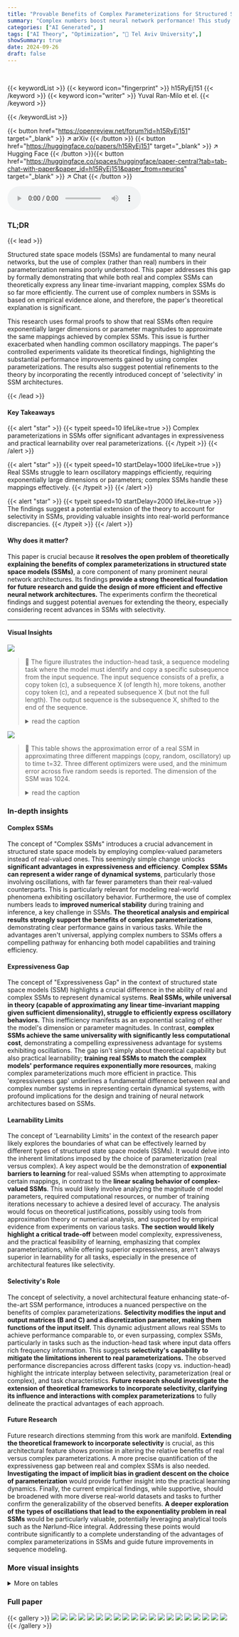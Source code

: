 ```yaml
---
title: "Provable Benefits of Complex Parameterizations for Structured State Space Models"
summary: "Complex numbers boost neural network performance! This study proves that complex parameterizations in structured state space models (SSMs) enable more efficient and practical learning of complex mappi..."
categories: ["AI Generated", ]
tags: ["AI Theory", "Optimization", "🏢 Tel Aviv University",]
showSummary: true
date: 2024-09-26
draft: false
---
```


<br>

{{< keywordList >}}
{{< keyword icon="fingerprint" >}} h15RyEj151 {{< /keyword >}}
{{< keyword icon="writer" >}} Yuval Ran-Milo et el. {{< /keyword >}}
 
{{< /keywordList >}}

{{< button href="https://openreview.net/forum?id=h15RyEj151" target="_blank" >}}
↗ arXiv
{{< /button >}}
{{< button href="https://huggingface.co/papers/h15RyEj151" target="_blank" >}}
↗ Hugging Face
{{< /button >}}{{< button href="https://huggingface.co/spaces/huggingface/paper-central?tab=tab-chat-with-paper&paper_id=h15RyEj151&paper_from=neurips" target="_blank" >}}
↗ Chat
{{< /button >}}




<audio controls>
    <source src="https://ai-paper-reviewer.com/h15RyEj151/podcast.wav" type="audio/wav">
    Your browser does not support the audio element.
</audio>


### TL;DR


{{< lead >}}

Structured state space models (SSMs) are fundamental to many neural networks, but the use of complex (rather than real) numbers in their parameterization remains poorly understood.  This paper addresses this gap by formally demonstrating that while both real and complex SSMs can theoretically express any linear time-invariant mapping, complex SSMs do so far more efficiently.  The current use of complex numbers in SSMs is based on empirical evidence alone, and therefore, the paper's theoretical explanation is significant.

This research uses formal proofs to show that real SSMs often require exponentially larger dimensions or parameter magnitudes to approximate the same mappings achieved by complex SSMs.  This issue is further exacerbated when handling common oscillatory mappings.  The paper's controlled experiments validate its theoretical findings, highlighting the substantial performance improvements gained by using complex parameterizations. The results also suggest potential refinements to the theory by incorporating the recently introduced concept of 'selectivity' in SSM architectures.

{{< /lead >}}


#### Key Takeaways

{{< alert "star" >}}
{{< typeit speed=10 lifeLike=true >}} Complex parameterizations in SSMs offer significant advantages in expressiveness and practical learnability over real parameterizations. {{< /typeit >}}
{{< /alert >}}

{{< alert "star" >}}
{{< typeit speed=10 startDelay=1000 lifeLike=true >}} Real SSMs struggle to learn oscillatory mappings efficiently, requiring exponentially large dimensions or parameters; complex SSMs handle these mappings effectively. {{< /typeit >}}
{{< /alert >}}

{{< alert "star" >}}
{{< typeit speed=10 startDelay=2000 lifeLike=true >}} The findings suggest a potential extension of the theory to account for selectivity in SSMs, providing valuable insights into real-world performance discrepancies. {{< /typeit >}}
{{< /alert >}}

#### Why does it matter?
This paper is crucial because **it resolves the open problem of theoretically explaining the benefits of complex parameterizations in structured state space models (SSMs)**, a core component of many prominent neural network architectures.  Its findings **provide a strong theoretical foundation for future research and guide the design of more efficient and effective neural network architectures.** The experiments confirm the theoretical findings and suggest potential avenues for extending the theory, especially considering recent advances in SSMs with selectivity.

------
#### Visual Insights



![](https://ai-paper-reviewer.com/h15RyEj151/figures_30_1.jpg)

> 🔼 The figure illustrates the induction-head task, a sequence modeling task where the model must identify and copy a specific subsequence from the input sequence. The input sequence consists of a prefix, a copy token (c), a subsequence X (of length h), more tokens, another copy token (c), and a repeated subsequence X (but not the full length). The output sequence is the subsequence X, shifted to the end of the sequence.
> <details>
> <summary>read the caption</summary>
> Figure 1: Illustration of the induction-head task. See Appendix F.3 for details.
> </details>





![](https://ai-paper-reviewer.com/h15RyEj151/tables_6_1.jpg)

> 🔼 This table shows the approximation error of a real SSM in approximating three different mappings (copy, random, oscillatory) up to time t=32.  Three different optimizers were used, and the minimum error across five random seeds is reported. The dimension of the SSM was 1024.
> <details>
> <summary>read the caption</summary>
> Table 1: In accordance with our theory, the analyzed real SSM (see Section 2.2) cannot practically learn to closely approximate  (·) up to time t under important choices of  (·), even when t is moderate. This table reports the approximation error attained by the real SSM, i.e. the minimum  with which a mapping learned by the real SSM  -approximates  (·) up to time t (see Section 2.3), when t = 32 and  (·) varies over the following possibilities: the canonical copy (delay) mapping from Corollary 1; the random (generic) mapping from Corollary 2; and the basic oscillatory mapping from Corollary 3. Learning was implemented by applying one of three possible gradient-based optimizers-Adam [29], AdamW [36] or RAdam [33]-to a loss as in our theory (see Appendix C). For each choice of  (·), reported approximation errors are normalized (scaled) such that a value of one is attained by the trivial zero mapping. Each configuration was evaluated with five random seeds, and its reported approximation error is the minimum (best) that was attained. The dimension of the real SSM (NR) was set to 1024; other choices of dimension led to qualitatively identical results. For further implementation details see Appendix F.1.
> </details>





### In-depth insights


#### Complex SSMs
The concept of "Complex SSMs" introduces a crucial advancement in structured state space models by employing complex-valued parameters instead of real-valued ones.  This seemingly simple change unlocks **significant advantages in expressiveness and efficiency**.  **Complex SSMs can represent a wider range of dynamical systems**, particularly those involving oscillations, with far fewer parameters than their real-valued counterparts. This is particularly relevant for modeling real-world phenomena exhibiting oscillatory behavior. Furthermore, the use of complex numbers leads to **improved numerical stability** during training and inference, a key challenge in SSMs.  **The theoretical analysis and empirical results strongly support the benefits of complex parameterizations**, demonstrating clear performance gains in various tasks. While the advantages aren't universal, applying complex numbers to SSMs offers a compelling pathway for enhancing both model capabilities and training efficiency.

#### Expressiveness Gap
The concept of "Expressiveness Gap" in the context of structured state space models (SSM) highlights a crucial difference in the ability of real and complex SSMs to represent dynamical systems.  **Real SSMs, while universal in theory (capable of approximating any linear time-invariant mapping given sufficient dimensionality), struggle to efficiently express oscillatory behaviors.** This inefficiency manifests as an exponential scaling of either the model's dimension or parameter magnitudes.  In contrast, **complex SSMs achieve the same universality with significantly less computational cost**, demonstrating a compelling expressiveness advantage for systems exhibiting oscillations.  The gap isn't simply about theoretical capability but also practical learnability; **training real SSMs to match the complex models' performance requires exponentially more resources**, making complex parameterizations much more efficient in practice.  This 'expressiveness gap' underlines a fundamental difference between real and complex number systems in representing certain dynamical systems, with profound implications for the design and training of neural network architectures based on SSMs.

#### Learnability Limits
The concept of 'Learnability Limits' in the context of the research paper likely explores the boundaries of what can be effectively learned by different types of structured state space models (SSMs).  It would delve into the inherent limitations imposed by the choice of parameterization (real versus complex). A key aspect would be the demonstration of **exponential barriers to learning** for real-valued SSMs when attempting to approximate certain mappings, in contrast to the **linear scaling behavior of complex-valued SSMs**. This would likely involve analyzing the magnitude of model parameters, required computational resources, or number of training iterations necessary to achieve a desired level of accuracy.  The analysis would focus on theoretical justifications, possibly using tools from approximation theory or numerical analysis, and supported by empirical evidence from experiments on various tasks.  **The section would likely highlight a critical trade-off** between model complexity, expressiveness, and the practical feasibility of learning, emphasizing that complex parameterizations, while offering superior expressiveness, aren't always superior in learnability for all tasks, especially in the presence of architectural features like selectivity.

#### Selectivity's Role
The concept of selectivity, a novel architectural feature enhancing state-of-the-art SSM performance, introduces a nuanced perspective on the benefits of complex parameterizations.  **Selectivity modifies the input and output matrices (B and C) and a discretization parameter, making them functions of the input itself.** This dynamic adjustment allows real SSMs to achieve performance comparable to, or even surpassing, complex SSMs, particularly in tasks such as the induction-head task where input data offers rich frequency information.  This suggests **selectivity's capability to mitigate the limitations inherent to real parameterizations.** The observed performance discrepancies across different tasks (copy vs. induction-head) highlight the intricate interplay between selectivity, parameterization (real or complex), and task characteristics. **Future research should investigate the extension of theoretical frameworks to incorporate selectivity, clarifying its influence and interactions with complex parameterizations** to fully delineate the practical advantages of each approach.

#### Future Research
Future research directions stemming from this work are manifold.  **Extending the theoretical framework to incorporate selectivity** is crucial, as this architectural feature shows promise in altering the relative benefits of real versus complex parameterizations.  A more precise quantification of the expressiveness gap between real and complex SSMs is also needed.  **Investigating the impact of implicit bias in gradient descent on the choice of parameterization** would provide further insight into the practical learning dynamics.  Finally, the current empirical findings, while supportive, should be broadened with more diverse real-world datasets and tasks to further confirm the generalizability of the observed benefits.  **A deeper exploration of the types of oscillations that lead to the exponentiality problem in real SSMs** would be particularly valuable, potentially leveraging analytical tools such as the Nørlund-Rice integral.  Addressing these points would contribute significantly to a complete understanding of the advantages of complex parameterizations in SSMs and guide future improvements in sequence modeling.


### More visual insights




<details>
<summary>More on tables
</summary>


![](https://ai-paper-reviewer.com/h15RyEj151/tables_7_1.jpg)
> 🔼 This table presents the approximation errors achieved by the complex SSM when learning to approximate various mappings up to time t.  It contrasts the results with those from the real SSM (Table 1) by using a single optimizer, testing at different times t, reporting the maximum errors instead of minimum, and setting the dimension to t (for better demonstration of complex SSM's superiority).
> <details>
> <summary>read the caption</summary>
> Table 2: In contrast to the analyzed real SSM, and in alignment with our theory, the analyzed complex SSM (see Section 2.2) can practically learn to closely approximate  (·) up to time t under important choices of (·) and various choices of t. This table reports approximation errors attained by the complex SSM. It adheres to the description of Table 1, with the following exceptions (all designed to stress the superiority of the complex SSM over the real SSM): (i) only Adam optimizer was used; (ii) in addition to 32, t also took the values 64, 128 and 256; (iii) for each configuration, the reported approximation error is the maximum (worst) that was achieved across the random seeds; and (iv) the dimension of the complex SSM (nc) was set to t (higher dimensions led to qualitatively identical results). For further implementation details see Appendix F.1.
> </details>

![](https://ai-paper-reviewer.com/h15RyEj151/tables_8_1.jpg)
> 🔼 This table shows the results of an ablation study on the impact of complex parameterizations in SSMs with selectivity.  It tests a Mamba neural network on a synthetic induction-head task, varying which parameters (input matrix B, output matrix C, and discretization parameter Δ) utilize selectivity. The table compares the accuracy of real and complex parameterizations under different selectivity configurations.
> <details>
> <summary>read the caption</summary>
> Table 3: Ablation experiment demonstrating that real parameterizations can compare (favorably) to complex parameterizations for SSMs with selectivity, but complex parameterizations become superior when selectivity is fully or partially removed. This table reports test accuracies attained by a Mamba neural network [20] on a synthetic induction-head task regarded as canonical in the SSM literature [27, 20]. Evaluation included multiple configurations for the SSMs underlying the neural network. Each configuration corresponds to either real or complex parameterization, and to a specific partial version of selectivity—i.e., to a specific combination of parameters that are selective (replaced by functions of the input), where the parameters that may be selective are: the input matrix B; the output matrix C; and a discretization parameter Δ. For each configuration, the highest and lowest accuracies attained across three random seeds are reported. Notice that when both B and C are selective, the real parameterization compares (favorably) to the complex parameterization, whereas otherwise, the complex parameterization is superior. For further implementation details see Appendix F.3.
> </details>

</details>




### Full paper

{{< gallery >}}
<img src="https://ai-paper-reviewer.com/h15RyEj151/1.png" class="grid-w50 md:grid-w33 xl:grid-w25" />
<img src="https://ai-paper-reviewer.com/h15RyEj151/2.png" class="grid-w50 md:grid-w33 xl:grid-w25" />
<img src="https://ai-paper-reviewer.com/h15RyEj151/3.png" class="grid-w50 md:grid-w33 xl:grid-w25" />
<img src="https://ai-paper-reviewer.com/h15RyEj151/4.png" class="grid-w50 md:grid-w33 xl:grid-w25" />
<img src="https://ai-paper-reviewer.com/h15RyEj151/5.png" class="grid-w50 md:grid-w33 xl:grid-w25" />
<img src="https://ai-paper-reviewer.com/h15RyEj151/6.png" class="grid-w50 md:grid-w33 xl:grid-w25" />
<img src="https://ai-paper-reviewer.com/h15RyEj151/7.png" class="grid-w50 md:grid-w33 xl:grid-w25" />
<img src="https://ai-paper-reviewer.com/h15RyEj151/8.png" class="grid-w50 md:grid-w33 xl:grid-w25" />
<img src="https://ai-paper-reviewer.com/h15RyEj151/9.png" class="grid-w50 md:grid-w33 xl:grid-w25" />
<img src="https://ai-paper-reviewer.com/h15RyEj151/10.png" class="grid-w50 md:grid-w33 xl:grid-w25" />
<img src="https://ai-paper-reviewer.com/h15RyEj151/11.png" class="grid-w50 md:grid-w33 xl:grid-w25" />
<img src="https://ai-paper-reviewer.com/h15RyEj151/12.png" class="grid-w50 md:grid-w33 xl:grid-w25" />
<img src="https://ai-paper-reviewer.com/h15RyEj151/13.png" class="grid-w50 md:grid-w33 xl:grid-w25" />
<img src="https://ai-paper-reviewer.com/h15RyEj151/14.png" class="grid-w50 md:grid-w33 xl:grid-w25" />
<img src="https://ai-paper-reviewer.com/h15RyEj151/15.png" class="grid-w50 md:grid-w33 xl:grid-w25" />
<img src="https://ai-paper-reviewer.com/h15RyEj151/16.png" class="grid-w50 md:grid-w33 xl:grid-w25" />
<img src="https://ai-paper-reviewer.com/h15RyEj151/17.png" class="grid-w50 md:grid-w33 xl:grid-w25" />
<img src="https://ai-paper-reviewer.com/h15RyEj151/18.png" class="grid-w50 md:grid-w33 xl:grid-w25" />
<img src="https://ai-paper-reviewer.com/h15RyEj151/19.png" class="grid-w50 md:grid-w33 xl:grid-w25" />
<img src="https://ai-paper-reviewer.com/h15RyEj151/20.png" class="grid-w50 md:grid-w33 xl:grid-w25" />
{{< /gallery >}}